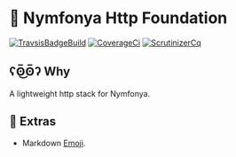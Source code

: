 # :elephant: Nymfonya Http Foundation

[![TravsisBadgeBuild](https://api.travis-ci.org/pierre-fromager/nymfonya-http-foundation.svg?branch=master)](https://travis-ci.org/pierre-fromager/nymfonya-http-foundation)
[![CoverageCi](https://scrutinizer-ci.com/g/pierre-fromager/nymfonya-http-foundation/badges/coverage.png?b=master)](https://scrutinizer-ci.com/g/pierre-fromager/nymfonya-http-foundation/)
[![ScrutinizerCq](https://scrutinizer-ci.com/g/pierre-fromager/nymfonya-http-foundation/badges/quality-score.png?b=master)](https://scrutinizer-ci.com/g/pierre-fromager/nymfonya-http-foundation/)  

## ʕʘ̅͜ʘ̅ʔ Why

A lightweight http stack for Nymfonya.

## :panda_face: Extras

* Markdown [Emoji](https://gist.github.com/rxaviers/7360908).